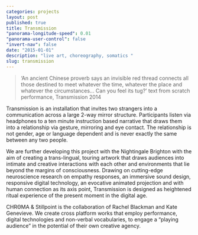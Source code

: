 ```yaml
---
categories: projects
layout: post
published: true
title: Transmission
"panorama-longitude-speed": 0.01
"panorama-user-control": false
"invert-nav": false
date: "2015-01-01"
description: "live art, choreography, somatics "
slug: transmission
---
```


> ‘An ancient Chinese proverb says an invisible red thread connects all those destined to meet whatever the time, whatever the place and whatever the circumstances...
Can you feel its tug?’
text from scratch performance, Transmission 2014

Transmission is an installation that invites two strangers into a communication across a large 2-way mirror structure. Participants listen via headphones to a ten minute instruction based narrative that draws them into a relationship via gesture, mirroring and eye contact. The relationship is not gender, age or language dependent and is never exactly the same between any two people.

We are further developing this project with the Nightingale Brighton with the aim of creating a trans-lingual, touring artwork that draws audiences into intimate and creative interactions with each other and environments that lie beyond the margins of consciousness. Drawing on cutting-edge neuroscience research on empathy responses, an immersive sound design, responsive digital technology, an evocative animated projection and with human connection as its axis point, Transmission is designed as heightened ritual experience of the present moment in the digital age.

CHRΘMA & Stillpoint is the collaboration of Rachel Blackman and Kate Genevieve. We create cross platform works that employ performance, digital technologies and non-verbal vocabularies, to engage a “playing audience” in the potential of their own creative agency.
